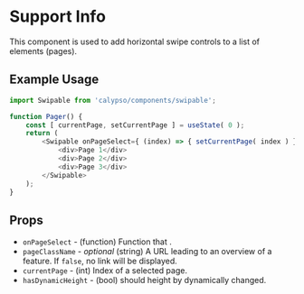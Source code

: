 # Support Info

This component is used to add horizontal swipe controls to a list of elements (pages).

## Example Usage

```js
import Swipable from 'calypso/components/swipable';

function Pager() {
    const [ currentPage, setCurrentPage ] = useState( 0 );
	return ( 
        <Swipable onPageSelect={ (index) => { setCurrentPage( index ) } } currentPage pageClassName="" >
            <div>Page 1</div>
            <div>Page 2</div>
            <div>Page 3</div>
        </Swipable>
    );
}
```

## Props

- `onPageSelect` - (function) Function that .
- `pageClassName` - _optional_ (string) A URL leading to an overview of a feature. If `false`, no link will be displayed.
- `currentPage` - (int) Index of a selected page.
- `hasDynamicHeight` - (bool) should height by dynamically changed.
